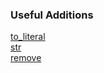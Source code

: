 ### Useful Additions 
[to_literal](https://github.com/DerSchinken/BetterString/blob/main/docs/Examples/useful_additions/to_literal.md)   
[str](https://github.com/DerSchinken/BetterString/blob/main/docs/Examples/useful_additions/str.md)    
[remove](https://github.com/DerSchinken/BetterString/blob/main/docs/Examples/useful_additions/remove.md)      
